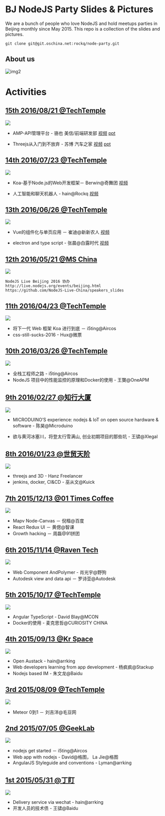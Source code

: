# BJ NodeJS Party Slides & Pictures
We are a bunch of people who love NodeJS and hold meetups parties in Beijing monthly since May 2015.
This repo is a collection of the slides and pictures.

```
git clone git@git.oschina.net:rockq/node-party.git 
```

## About us

![img2](http://7xkeqi.com1.z0.glb.clouddn.com/nodeparty/poster-20160616/poster_L.png)

# Activities

## [15th 2016/08/21 @TechTemple](https://cnodejs.org/topic/57ba84be6b04813133ba904f)
![](http://7xkeqi.com1.z0.glb.clouddn.com/nodeparty/15th/5.pic.jpg)
* AMP-API管理平台 - 骆也 美信/前端研发部
[视频](http://v.qq.com/x/page/b0325dm660r.html)
[ppt](http://7xkeqi.com1.z0.glb.clouddn.com/nodeparty/15th/AMP_luoye.pdf)

* Threejs从入门到不放弃 - 苏博 汽车之家
[视频](http://v.qq.com/x/page/v0324xluoit.html)
[ppt](http://7xkeqi.com1.z0.glb.clouddn.com/nodeparty/15th/threejs_subo.pptx)

## [14th 2016/07/23 @TechTemple](https://cnodejs.org/topic/578895a249e4faa95429c7c9)
![](http://7xkeqi.com1.z0.glb.clouddn.com/nodeparty/14th/8.pic.jpg)
* Koa-基于Node.js的Web开发框架－ Berwin@奇舞团
[视频](http://v.qq.com/x/page/r03189i79bj.html)

* 人工智能和聊天机器人 - hain@Rockq
[视频](http://v.qq.com/x/page/v0318almc1k.html?ptag=m_v_qq_com)

## [13th 2016/06/26 @TechTemple](https://cnodejs.org/topic/576264c5fa83165906ace3d7)
![](http://7xkeqi.com1.z0.glb.clouddn.com/nodeparty/13th/DSC_9909.JPG)
* Vue的组件化与单页应用 － 崔迪@新新农人
[视频](http://v.qq.com/x/page/v0312d6aj66.html)

* electron and type script - 张晨@白露时代
[视频](http://v.qq.com/x/page/q0312c7tc4d.html)

## [12th 2016/05/21 @MS China](https://cnodejs.org/topic/573eaec9fcf698421d2036f5)
![](http://7xkeqi.com1.z0.glb.clouddn.com/nodeparty/12th/8.pic_hd.jpg)
```
NodeJS Live Beijing 2016 协办
http://live.nodejs.org/events/beijing.html
https://github.com/NodeJS-Live-China/speakers_slides
```

## [11th 2016/04/23 @TechTemple](https://cnodejs.org/topic/5714d08316e60bcd0d0bffd9)
![](http://7xkeqi.com1.z0.glb.clouddn.com/nodeparty/11th/DSC_1678.JPG)
* 将下一代 Web 框架 Koa 进行到底 － i5ting@Aircos
* css-still-sucks-2016 - Hux@微票

## [10th 2016/03/26 @TechTemple](https://cnodejs.org/topic/56eb7d571a74bcb524cc5a37)
![](http://7xkeqi.com1.z0.glb.clouddn.com/nodeparty/10th/pictures/3.pic_hd.jpg)
* 全栈工程师之路 - i5ting@Aircos
* NodeJS 项目中的性能监控的原理和Docker的使用 - 王龑@OneAPM


## [9th 2016/02/27 @知行大厦](https://cnodejs.org/topic/56cc42d069bd845433d72b32)
![](http://7xkeqi.com1.z0.glb.clouddn.com/nodeparty/9th/IMG_6130.JPG)
* MICRODUINO’S experience: nodejs & IoT on open source hardware & software - 陈昊@Microduino

* 欲与黄河冰塞川，将登太行雪满山, 创业初期项目的那些坑 - 王骕@Xlegal

## [8th 2016/01/23 @世贸天阶](https://cnodejs.org/topic/569dd496c6f738f86d38363c)
![](http://7xkeqi.com1.z0.glb.clouddn.com/nodeparty/8th/5.pic.jpg)
* threejs and 3D - Hanz Freelancer
* jenkins, docker, CI&CD - 巫从文@Kuick

## [7th 2015/12/13 @01 Times Coffee](https://cnodejs.org/topic/5678f68011487b1e4bae0514)
![](http://7xkeqi.com1.z0.glb.clouddn.com/nodeparty/7th/5.pic.jpg)
* Mapv Node-Canvas － 倪楷@百度
* React Redux UI － 黄偲@智课
* Growth hacking － 周磊@91拼团

## [6th 2015/11/14 @Raven Tech](https://cnodejs.org/topic/5652ce23e0f7c7a96d97338c)
![](http://7xkeqi.com1.z0.glb.clouddn.com/nodeparty/6th/3.pic.jpg)
* Web Component AndPolymer - 肖光宇@野狗
* Autodesk view and data api － 罗诗亚@Autodesk

## [5th 2015/10/17 @TechTemple](https://cnodejs.org/topic/561dfef6b0f3aabc2a0f84cc)
![](http://7xkeqi.com1.z0.glb.clouddn.com/nodeparty/5th/20.pic_hd.jpg)
* Angular TypeScript - David Blay@MCON
* Docker的使用 - 麦克思哲@CURIOSITY CHINA

## [4th 2015/09/13 @Kr Space](https://cnodejs.org/topic/55efee1e4b6a9b371ef8177b)
![](http://7xkeqi.com1.z0.glb.clouddn.com/nodeparty/4th/imgs/9.pic.jpg)
* Open Austack - hain@arrking
* Web developers learning from app development - 杨疯疯@Stackup
* Nodejs based IM - 朱文龙@Baidu


## [3rd 2015/08/09 @TechTemple](https://cnodejs.org/topic/55c1ce495965fe2c74f477c5)
![](http://7xkeqi.com1.z0.glb.clouddn.com/nodeparty/3rd/8.pic_hd.jpg)
* Meteor 0到1 － 刘吉洋@毛豆网

## [2nd 2015/07/05 @GeekLab](https://cnodejs.org/topic/5593b13b6ba28efa30a603cd)
![](http://7xkeqi.com1.z0.glb.clouddn.com/nodeparty/2nd/18.pic.jpg)
* nodejs get started － i5ting@Aircos
* Web app with nodejs - David@格图， La Jie@格图
* AngularJS Styleguide and conventions - Lyman@arrking

## [1st 2015/05/31 @丁盯](https://cnodejs.org/topic/556e7754bf871b3962efb8ef)
![](http://7xkeqi.com1.z0.glb.clouddn.com/nodeparty/1st/10.pic.jpg)
* Delivery service via wechat - hain@arrking
* 开发人员的技术债 - 王骕@Baidu